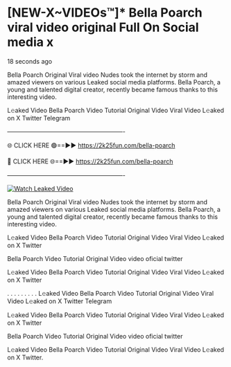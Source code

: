 # [NEW-X~VIDEOs™]* Bella Poarch viral video original Full On Social media x

18 seconds ago

Bella Poarch Original Viral video Nudes took the internet by storm and amazed viewers on various Leaked social media platforms. Bella Poarch, a young and talented digital creator, recently became famous thanks to this interesting video.

L𝚎aked Video Bella Poarch Video Tutorial Original Video Viral Video L𝚎aked on X Twitter Telegram

———————————————————-

🌐 CLICK HERE 🟢==►► https://2k25fun.com/bella-poarch

🔴 CLICK HERE 🌐==►► https://2k25fun.com/bella-poarch

———————————————————-

[![Watch Leaked Video](https://miro.medium.com/v2/resize:fit:828/format:webp/1*cilzJN44JGOrTw9NJCrNHA.gif "Watch Leaked Video")](https://2k25fun.com/bella-poarch)

Bella Poarch Original Viral video Nudes took the internet by storm and amazed viewers on various Leaked social media platforms. Bella Poarch, a young and talented digital creator, recently became famous thanks to this interesting video.

L𝚎aked Video Bella Poarch Video Tutorial Original Video Viral Video L𝚎aked on X Twitter

Bella Poarch Video Tutorial Original Video video oficial twitter

L𝚎aked Video Bella Poarch Video Tutorial Original Video Viral Video L𝚎aked on X Twitter

. . . . . . . . . L𝚎aked Video Bella Poarch Video Tutorial Original Video Viral Video L𝚎aked on X Twitter Telegram

L𝚎aked Video Bella Poarch Video Tutorial Original Video Viral Video L𝚎aked on X Twitter

Bella Poarch Video Tutorial Original Video video oficial twitter

L𝚎aked Video Bella Poarch Video Tutorial Original Video Viral Video L𝚎aked on X Twitter.